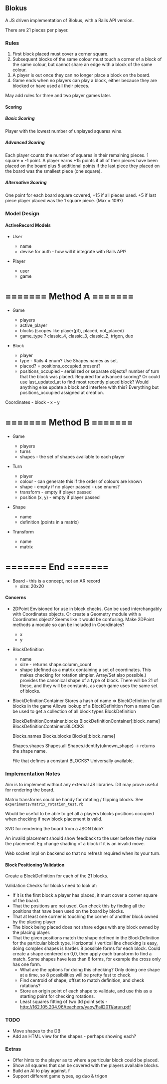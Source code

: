 ## Blokus

A JS driven implementation of Blokus, with a Rails API version. 

There are 21 pieces per player.


### Rules

1. First block placed must cover a corner square.
2. Subsequent blocks of the same colour must touch a corner of a block of the same colour, but cannot share an edge with a block of the same colour. 
3. A player is out once they can no longer place a block on the board. 
4. Game ends when no players can play a block, either because they are blocked or have used all their pieces.  

May add rules for three and two player games later.  


#### Scoring

##### Basic Scoring  

Player with the lowest number of unplayed squares wins.  

##### Advanced Scoring  

Each player counts the number of squares in their remaining pieces. 1 square = -1 point.
A player earns +15 points if all of their pieces have been placed on the board plus 5 additional points if the last piece they placed on the board was the smallest piece (one square). 

##### Alternative Scoring

One point for each board square covered, +15 if all pieces used. +5 if last piece player placed was the 1 square piece. (Max = 109?)


### Model Design

#### ActiveRecord Models

- User
	- name
	- devise for auth - how will it integrate with Rails API?


- Player
	- user
	- game


# ======= Method A ======= # 

- Game
	- players
	- active_player
	- blocks (scopes like player(p1), placed, not_placed)
	- game_type ? classic_4, classic_3, classic_2, trigon, duo


- Block
	- player
	- type - Rails 4 enum? Use Shapes.names as set.
	- placed? = positions_occupied.present?
	- positions_occupied - serialized or separate objects?
	number of turn that the block was placed. Required for advanced scoring? Or could use last_updated_at to find most recently placed block? Would anything else update a block and interfere with this? Everything but positions_occupied assigned at creation.


Coordinates
	- block
	- x
	- y

# ======= Method B ======= # 

- Game 
	- players
	- turns
	- shapes - the set of shapes available to each player

- Turn
	- player
	- colour - can generate this if the order of colours are known
	- shape - empty if no player passed - use enums?
	- transform - empty if player passed
	- position (x, y) - empty if player passed

- Shape
	- name
	- definition (points in a matrix)

- Transform
	- name
	- matrix

# ======= End ======= # 

- Board - this is a concept, not an AR record
	- size: 20x20


#### Concerns

- 2DPoint
	Envisioned for use in block checks. Can be used interchangably with Coordinates objects. Or create a Geometry module with a Coordinates object? Seems like it would be confusing.
	Make 2DPoint methods a module so can be included in Coordinates?
	- x
	- y


- BlockDefinition 
	- name
	- size - returns shape.column_count
	- shape (defined as a matrix containing a set of coordinates. This makes checking for rotation simpler. Array/Set also possible.)
	provides the canonical shape of a type of block. There will be 21 of these, and they will be constants, as each game uses the same set of blocks. 


- BlockDefinitionContainer
	Stores a hash of name => BlockDefinition for all blocks in the game
	Allows lookup of a BlockDefinition from a name
	Can be used to get a collection of all block types
	BlockDefinition

	BlockDefinitionContainer.blocks
	BlockDefinitionContainer[:block_name]
	BlockDefinitionContainer::BLOCKS

	Blocks.names
	Blocks.blocks
	Blocks[:block_name]

	Shapes.shapes
	Shapes.all
	Shapes.identify(uknown_shape) -> returns the shape name.

	File that defines a constant BLOCKS? Universally available.



### Implementation Notes

Aim is to implement without any external JS libraries. D3 may prove useful for rendering the board.

Matrix transforms could be handy for rotating / flipping blocks. See `experiments/matrix_rotation_test.rb`  

Would be useful to be able to get all a players blocks positions occupied when checking if new block placement is valid.

SVG for rendering the board from a JSON blob?  

An invalid placement should show feedback to the user before they make the placement. Eg change shading of a block if it is an invalid move.  

Web socket impl on backend so that no refresh required when its your turn.


#### Block Positioning Validation

Create a BlockDefinition for each of the 21 blocks.

Validation Checks for blocks need to look at:
- If it is the first block a player has placed, it must cover a corner square of the board.
- That the positions are not used. Can check this by finding all the positions that have been used on the board by blocks.
- That at least one corner is touching the corner of another block owned by the placing player
- The block being placed does not share edges with any block owned by the placing player.
- That the given positions match the shape defined in the BlockDefinition for the particular block type. Horizontal / vertical line checking is easy, doing complex shapes is harder. 8 possible forms for each block. Could create a shape centered on 0,0, then apply each transform to find a match. Some shapes have less than 8 forms, for example the cross only has one form.
	- What are the options for doing this checking? Only doing one shape at a time, so 8 possibilities will be pretty fast to check.
	- Find centroid of shape, offset to match definition, and check rotations?
	- Store an origin point of each shape to validate, and use this as a starting point for checking rotations.
	- Least squares fitting of two 3d point sets - http://162.105.204.96/teachers/yaoy/Fall2011/arun.pdf


### TODO

- Move shapes to the DB
- Add an HTML view for the shapes - perhaps showing each?

### Extras

- Offer hints to the player as to where a particular block could be placed.
- Show all squares that can be covered with the players available blocks.
- Build an AI to play against. f
- Support different game types, eg duo & trigon